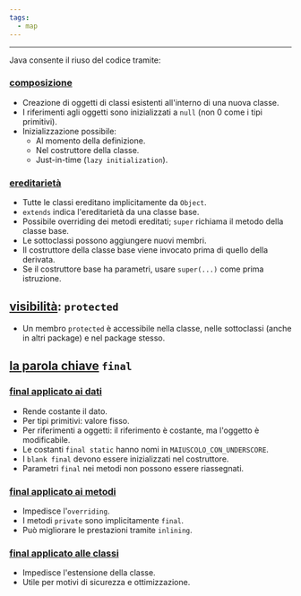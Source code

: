```yaml
---
tags:
  - map
---
```

___
Java consente il riuso del codice tramite:
### <u>composizione</u>
- Creazione di oggetti di classi esistenti all'interno di una nuova classe.
- I riferimenti agli oggetti sono inizializzati a `null` (non 0 come i tipi primitivi).
- Inizializzazione possibile:
	- Al momento della definizione.
	- Nel costruttore della classe.
	- Just-in-time (`lazy initialization`).
### <u>ereditarietà</u>
- Tutte le classi ereditano implicitamente da `Object`.
- `extends` indica l'ereditarietà da una classe base.
- Possibile overriding dei metodi ereditati; `super` richiama il metodo della classe base.
- Le sottoclassi possono aggiungere nuovi membri.
- Il costruttore della classe base viene invocato prima di quello della derivata.
- Se il costruttore base ha parametri, usare `super(...)` come prima istruzione.
## <u>visibilità</u>: `protected`
- Un membro `protected` è accessibile nella classe, nelle sottoclassi (anche in altri package) e nel package stesso.
## <u>la parola chiave</u> `final`
### <u>final applicato ai dati</u>
- Rende costante il dato.
- Per tipi primitivi: valore fisso.
- Per riferimenti a oggetti: il riferimento è costante, ma l'oggetto è modificabile.
- Le costanti `final static` hanno nomi in `MAIUSCOLO_CON_UNDERSCORE`.
- I `blank final` devono essere inizializzati nel costruttore.
- Parametri `final` nei metodi non possono essere riassegnati.
### <u>final applicato ai metodi</u>
- Impedisce l'`overriding`.
- I metodi `private` sono implicitamente `final`.
- Può migliorare le prestazioni tramite `inlining`.
### <u>final applicato alle classi</u>
- Impedisce l'estensione della classe.
- Utile per motivi di sicurezza e ottimizzazione.